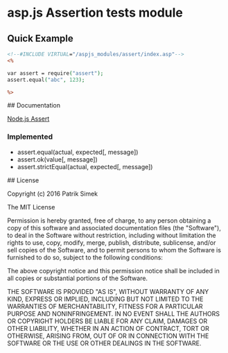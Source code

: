 # asp.js Assertion tests module

## Quick Example

```asp
<!--#INCLUDE VIRTUAL="/aspjs_modules/assert/index.asp"-->
<%

var assert = require("assert");
assert.equal("abc", 123);

%>
```

## Documentation

[Node.js Assert](https://nodejs.org/api/assert.html)

### Implemented

- assert.equal(actual, expected[, message])
- assert.ok(value[, message])
- assert.strictEqual(actual, expected[, message])

<a name="license" />
## License

Copyright (c) 2016 Patrik Simek

The MIT License

Permission is hereby granted, free of charge, to any person obtaining a copy of this software and associated documentation files (the "Software"), to deal in the Software without restriction, including without limitation the rights to use, copy, modify, merge, publish, distribute, sublicense, and/or sell copies of the Software, and to permit persons to whom the Software is furnished to do so, subject to the following conditions:

The above copyright notice and this permission notice shall be included in all copies or substantial portions of the Software.

THE SOFTWARE IS PROVIDED "AS IS", WITHOUT WARRANTY OF ANY KIND, EXPRESS OR IMPLIED, INCLUDING BUT NOT LIMITED TO THE WARRANTIES OF MERCHANTABILITY, FITNESS FOR A PARTICULAR PURPOSE AND NONINFRINGEMENT. IN NO EVENT SHALL THE AUTHORS OR COPYRIGHT HOLDERS BE LIABLE FOR ANY CLAIM, DAMAGES OR OTHER LIABILITY, WHETHER IN AN ACTION OF CONTRACT, TORT OR OTHERWISE, ARISING FROM, OUT OF OR IN CONNECTION WITH THE SOFTWARE OR THE USE OR OTHER DEALINGS IN THE SOFTWARE.
